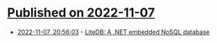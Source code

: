 # [Published on 2022-11-07](index.md)

* [2022-11-07, 20:56:03](https://news.ycombinator.com/item?id=33512302) - [LiteDB: A .NET embedded NoSQL database](https://www.litedb.org/)

